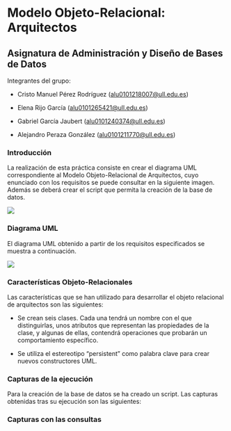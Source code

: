 # Modelo Objeto-Relacional: Arquitectos 
## Asignatura de Administración y Diseño de Bases de Datos

Integrantes del grupo:

- Cristo Manuel Pérez Rodríguez
(alu0101218007@ull.edu.es)

- Elena Rijo García
(alu0101265421@ull.edu.es)

- Gabriel García Jaubert
(alu0101240374@ull.edu.es)

- Alejandro Peraza González
(alu0101211770@ull.edu.es)

### Introducción

La realización de esta práctica consiste en crear el diagrama UML correspondiente al Modelo Objeto-Relacional de Arquitectos, cuyo enunciado con los requisitos se puede consultar en la siguiente imagen. Además se deberá crear el script que permita la creación de la base de datos.

![](https://user-images.githubusercontent.com/72441071/150592299-4a4fb214-cbd1-41eb-94ee-eef50af52a3d.PNG)

### Diagrama UML

El diagrama UML obtenido a partir de los requisitos especificados se muestra a continuación. 

![](https://user-images.githubusercontent.com/72441071/150592455-27e96f42-42fd-41bc-81a8-9fcc320658ba.png)

### Características Objeto-Relacionales

Las características que se han utilizado para desarrollar el objeto relacional de arquitectos son las siguientes:

- Se crean seis clases. Cada una tendrá un nombre con el que distinguirlas, unos atributos que representan las propiedades de la clase, y algunas de ellas, contendrá operaciones que probarán un comportamiento específico.

- Se utiliza el estereotipo “persistent” como palabra clave para crear nuevos constructores UML.

### Capturas de la ejecución

Para la creación de la base de datos se ha creado un script. Las capturas obtenidas tras su ejecución son las siguientes: 

### Capturas con las consultas


